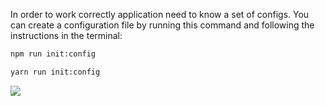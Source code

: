 In order to work correctly application need to know a set of configs.
You can create a configuration file by running this command and following the instructions in the terminal:

<Tabs groupId="yarn-npm">

<TabItem value="npm" label="npm">

```bash
npm run init:config
```

</TabItem>

<TabItem value="yarn" label="yarn">

```bash
yarn run init:config
```

</TabItem>

</Tabs>

![](/img/snippets/config.jpeg)

